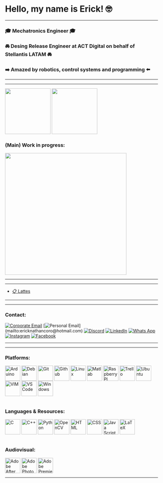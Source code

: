 # Hello, my name is Erick! 🤓

---

### 🎓 Mechatronics Engineer 🎓
### 🚘 Desing Release Engineer at ACT Digital on behalf of Stellantis LATAM 🚘
### ➡️ Amazed by robotics, control systems and programming ⬅️

---

---

<div>
    <img height="150" src="https://github-readme-stats.vercel.app/api?username=ErickNMA&show_icons=true&theme=dracula&include_all_commits=true">
    <img height="150" src="https://github-readme-stats.vercel.app/api/top-langs/?username=ErickNMA&layout=compact&theme=dracula&include_all_commits=true">
</div>

### (Main) Work in progress:
<div>
    <img width="400" src="https://github-readme-stats.vercel.app/api/pin/?username=ErickNMA&repo=PFC&theme=dracula">
</div>

---

---

- [📋 Lattes](http://lattes.cnpq.br/4989299834875618)

---
---

### Contact:
[![Corporate Email](https://img.shields.io/badge/Microsoft_Outlook-0078D4?style=for-the-badge&logo=microsoft-outlook&logoColor=white)](mailto:erick.martins@external.stellantis.com)
[![Personal Email]([https://img.shields.io/badge/Gmail-D14836?style=for-the-badge&logo=gmail&logoColor=white](https://img.shields.io/badge/Microsoft_Outlook-0078D4?style=for-the-badge&logo=microsoft-outlook&logoColor=white))](mailto:ericknathancoro@hotmail.com)
[![Discord](https://img.shields.io/badge/Discord-7289DA?style=for-the-badge&logo=discord&logoColor=white)](https://discordapp.com/users/Erick%20NMA#2207)
[![LinkedIn](https://img.shields.io/badge/LinkedIn-0077B5?style=for-the-badge&logo=linkedin&logoColor=white)](https://linkedin.com/in/erick-nathan-397868248)
[![Whats App](https://img.shields.io/badge/WhatsApp-25D366?style=for-the-badge&logo=whatsapp&logoColor=white)](https://api.whatsapp.com/send?phone=5534999830883)
[![Instagram](https://img.shields.io/badge/Instagram-E4405F?style=for-the-badge&logo=instagram&logoColor=white)](https://www.instagram.com/ericknma)
[![Facebook](https://img.shields.io/badge/Facebook-1877F2?style=for-the-badge&logo=facebook&logoColor=white)](https://www.facebook.com/erick.nathan.7796)

---

---

### Platforms:
<div style="display: inline_block">
    <img Align="center" alt = "Arduino" width=50 src="https://cdn.jsdelivr.net/gh/devicons/devicon/icons/arduino/arduino-original-wordmark.svg">
    <img Align="center" alt = "Debian" width=50 src="https://cdn.jsdelivr.net/gh/devicons/devicon/icons/debian/debian-original-wordmark.svg">
    <img Align="center" alt = "Git" width=50 src="https://cdn.jsdelivr.net/gh/devicons/devicon/icons/git/git-original-wordmark.svg">
    <img Align="center" alt = "Github" width=50 src="https://cdn.jsdelivr.net/gh/devicons/devicon/icons/github/github-original-wordmark.svg">
    <img Align="center" alt = "Linux" width=50 src="https://cdn.jsdelivr.net/gh/devicons/devicon/icons/linux/linux-original.svg">
    <img Align="center" alt = "Matlab" width=50 src="https://cdn.jsdelivr.net/gh/devicons/devicon/icons/matlab/matlab-original.svg">
    <img Align="center" alt = "Raspberry PI" width=50 src="https://cdn.jsdelivr.net/gh/devicons/devicon/icons/raspberrypi/raspberrypi-original.svg">
    <img Align="center" alt = "Trello" width=50 src="https://cdn.jsdelivr.net/gh/devicons/devicon/icons/trello/trello-plain.svg">
    <img Align="center" alt = "Ubuntu" width=50 src="https://cdn.jsdelivr.net/gh/devicons/devicon/icons/ubuntu/ubuntu-plain-wordmark.svg">
    <img Align="center" alt = "VIM" width=50 src="https://cdn.jsdelivr.net/gh/devicons/devicon/icons/vim/vim-original.svg">
    <img Align="center" alt = "VS Code" width=50 src="https://cdn.jsdelivr.net/gh/devicons/devicon/icons/vscode/vscode-original.svg">
    <img Align="center" alt = "Windows" width=50 src="https://cdn.jsdelivr.net/gh/devicons/devicon/icons/windows8/windows8-original.svg">
</div>

<br>

### Languages & Resources:
<div style="display: inline_block">
    <img Align="center" alt = "C" width=50 src="https://cdn.jsdelivr.net/gh/devicons/devicon/icons/c/c-original.svg">
    <img Align="center" alt = "C++" width=50 src="https://cdn.jsdelivr.net/gh/devicons/devicon/icons/cplusplus/cplusplus-original.svg">
    <img Align="center" alt = "Python" width=50 src="https://cdn.jsdelivr.net/gh/devicons/devicon/icons/python/python-original.svg">
    <img Align="center" alt = "OpenCV" width=50 src="https://cdn.jsdelivr.net/gh/devicons/devicon/icons/opencv/opencv-original-wordmark.svg">
    <img Align="center" alt = "HTML" width=50 src = "https://cdn.jsdelivr.net/gh/devicons/devicon/icons/html5/html5-original-wordmark.svg">
    <img Align="center" alt = "CSS" width=50 src = "https://cdn.jsdelivr.net/gh/devicons/devicon/icons/css3/css3-original-wordmark.svg">
    <img Align="center" alt = "Java Script" width=50 src = "https://cdn.jsdelivr.net/gh/devicons/devicon/icons/javascript/javascript-original.svg">
    <img Align="center" alt = "LaTeX" width=50 src = "https://cdn.jsdelivr.net/gh/devicons/devicon/icons/latex/latex-original.svg">
</div>

<br>

### Audiovisual:
<div style="display: inline_block">
    <img Align="center" alt = "Adobe After Effects" width=50 src="https://cdn.jsdelivr.net/gh/devicons/devicon/icons/aftereffects/aftereffects-original.svg">
    <img Align="center" alt = "Adobe PhotoShop" width=50 src="https://cdn.jsdelivr.net/gh/devicons/devicon/icons/photoshop/photoshop-line.svg">
    <img Align="center" alt = "Adobe Premiere Pro" width=50 src="https://cdn.jsdelivr.net/gh/devicons/devicon/icons/premierepro/premierepro-original.svg">
</div>

---
